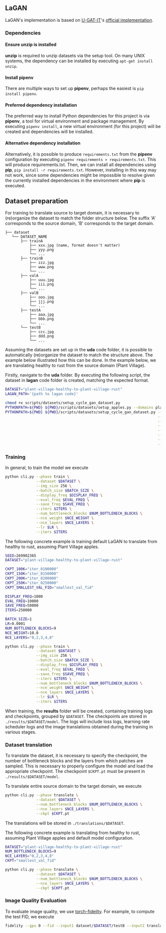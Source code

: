 ## LaGAN

LaGAN's implementation is based on [U-GAT-IT](https://arxiv.org/abs/1907.10830)'s [official implementation](https://github.com/znxlwm/UGATIT-pytorch).

### Dependencies

#### Ensure unzip is installed
**unzip** is required to unzip datasets via the setup tool.
On many UNIX systems, the dependency can be installed by executing `apt-get install unzip`.

#### Install pipenv
There are multiple ways to set up **pipenv**, perhaps the easiest is `pip install pipenv`.

#### Preferred dependency installation
The preferred way to install Python dependencies for this project is via **pipenv**,
a tool for virtual environment and package management.
By executing `pipenv install`, a new virtual environment (for this project) will be created and dependencies will be installed.

#### Alternative dependency installation
Alternatively, it is possible to produce `requirements.txt` from the **pipenv** configuration
by executing `pipenv requirements > requirements.txt`. This will produce requirements.txt.
Then, we can install all dependencies using **pip**, `pip install -r requirements.txt`.
However, installing in this way may not work, since some dependencies might be impossible to resolve given the currently installed dependencies in the environment where **pip** is executed.

## Dataset preparation
For training to translate source to target domain, it is necessary to (re)organize the dataset to match the folder structure below. 
The suffix 'A' corresponds to the source domain, 'B' corresponds to the target domain.
```
├── dataset
   └── DATASET_NAME
       ├── trainA
           ├── xxx.jpg (name, format doesn't matter)
           ├── yyy.png
           └── ...
       ├── trainB
           ├── zzz.jpg
           ├── www.png
           └── ...
       ├── valA
           ├── uuu.jpg
           ├── iii.png
           └── ...
       ├── valB
           ├── ooo.jpg
           ├── jjj.png
           └── ...
       ├── testA
           ├── aaa.jpg 
           ├── bbb.png
           └── ...
       └── testB
           ├── ccc.jpg 
           ├── ddd.png
           └── ...
```

Assuming the datasets are set up in the **uda** code folder, it is possible to automatically (re)organize 
the dataset to match the structure above. The example below illustrated how this can be done.
In the example below, we are translating healthy to rust from the source domain (Plant Village).

Firstly, navigate to the **uda** folder. By executing the following script, the dataset in **lagan** code folder 
is created, matching the expected format.
```bash
DATASET="plant-village-healthy-to-plant-village-rust"
LAGAN_PATH='{path to lagan code}'

chmod +x scripts/datasets/setup_cycle_gan_dataset.py
PYTHONPATH=${PWD} ${PWD}/scripts/datasets/setup_apples.py --domains plant-village --img_size 286
PYTHONPATH=${PWD} ${PWD}/scripts/datasets/setup_cycle_gan_dataset.py --datasets-path $LAGAN_PATH/dataset \
                                                                     --dataset-name $DATASET \
                                                                     --source-train data/apples/plant-village/train/healthy \
                                                                     --source-val data/apples/plant-village/val/healthy \
                                                                     --source-test data/apples/plant-village/test/healthy \
                                                                     --target-train data/apples/plant-village/train/rust \
                                                                     --target-val  data/apples/plant-village/val/rust \
                                                                     --target-test data/apples/plant-village/test/rust
```

### Training

In general, to train the model we execute
```bash
python cli.py --phase train \
              --dataset $DATASET \
              --img_size 256 \
              --batch_size $BATCH_SIZE \
              --display_freq $DISPLAY_FREQ \
              --eval_freq $EVAL_FREQ \
              --save_freq $SAVE_FREQ \
              --iters $ITERS \
              --num_bottleneck_blocks $NUM_BOTTLENECK_BLOCKS \
              --nce_weight $NCE_WEIGHT \
              --nce_layers $NCE_LAYERS \
              --lr $LR \
              --iters $ITERS
```
The following concrete example is training default LaGAN to translate from healthy to rust,
assuming Plant Village apples.

```bash
SEED=269902365
DATASET="plant-village-healthy-to-plant-village-rust"

CKPT_100K="iter_0100000"
CKPT_150K="iter_0150000"
CKPT_200K="iter_0200000"
CKPT_250K="iter_0250000"
CKPT_SMALLEST_VAL_FID="smallest_val_fid"

DISPLAY_FREQ=1000
EVAL_FREQ=10000
SAVE_FREQ=50000
ITERS=250000

BATCH_SIZE=1
LR=0.0001
NUM_BOTTLENECK_BLOCKS=9
NCE_WEIGHT=10.0
NCE_LAYERS="0,2,3,4,8"

python cli.py --phase train \
              --dataset $DATASET \
              --img_size 256 \
              --batch_size $BATCH_SIZE \
              --display_freq $DISPLAY_FREQ \
              --eval_freq $EVAL_FREQ \
              --save_freq $SAVE_FREQ \
              --iters $ITERS \
              --num_bottleneck_blocks $NUM_BOTTLENECK_BLOCKS \
              --nce_weight $NCE_WEIGHT \
              --nce_layers $NCE_LAYERS \
              --lr $LR \
              --iters $ITERS
```
When training, the **results** folder will be created, containing training logs and checkpoints,
grouped by ```$DATASET```. The checkpoints are stored in ```./results/$DATASET/model```. The logs will include loss logs, learning rate scheduler logs and the image translations obtained during the training in various stages.

### Dataset translation
To translate the dataset, it is necessary to specify the checkpoint, the number of bottleneck 
blocks and the layers from which patches are sampled. This is necessary to properly configure the model and load the appropriate checkpoint. The checkpoint ```$CKPT.pt``` must be present in ```./results/$DATASET/model```.

To translate entire source domain to the target domain, we execute 
```bash
python cli.py --phase translate \
              --dataset $DATASET \
              --num_bottleneck_blocks $NUM_BOTTLENECK_BLOCKS \
              --nce_layers $NCE_LAYERS \
              --ckpt $CKPT.pt
```
The translations will be stored in ```./translations/$DATASET```.

The following concrete example is translating from healthy to rust,
assuming Plant Village apples and default model configuration.

```bash
DATASET="plant-village-healthy-to-plant-village-rust"
NUM_BOTTLENECK_BLOCKS=9
NCE_LAYERS="0,2,3,4,8"
CKPT="smallest_val_fid"

python cli.py --phase translate \
              --dataset $DATASET \
              --num_bottleneck_blocks $NUM_BOTTLENECK_BLOCKS \
              --nce_layers $NCE_LAYERS \
              --ckpt $CKPT.pt
```

### Image Quality Evaluation
To evaluate image quality, we use [torch-fidelity](https://github.com/toshas/torch-fidelity).
For example, to compute the test FID, we execute
```bash
fidelity --gpu 0 --fid --input1 dataset/$DATASET/testB --input2 translations/$DATASET/$CKPT/test
```